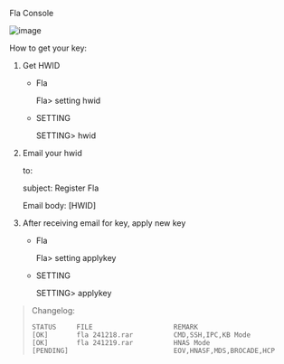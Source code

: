 Fla Console

![image](https://github.com/user-attachments/assets/0ab065a8-4001-4b94-a41b-cc15c9d93be4)





How to get your key:
1. Get HWID 
   - Fla
     
     Fla> setting hwid
   - SETTING
     
     SETTING> hwid
     
2. Email your hwid
   
   to:
   
   subject: Register Fla
   
   Email body: [HWID]
   
4. After receiving email for key, apply new key
   - Fla
     
     Fla> setting applykey
   - SETTING
     
     SETTING> applykey



<blockquote>
    <p>Changelog:</p>

	STATUS     FILE                    REMARK
	[OK]       fla 241218.rar          CMD,SSH,IPC,KB Mode
	[OK]       fla 241219.rar          HNAS Mode
	[PENDING]                          EOV,HNASF,MDS,BROCADE,HCP
 
</blockquote>
